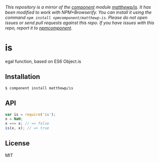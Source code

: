 *This repository is a mirror of the [component](http://component.io) module [matthewp/is](http://github.com/matthewp/is). It has been modified to work with NPM+Browserify. You can install it using the command `npm install npmcomponent/matthewp-is`. Please do not open issues or send pull requests against this repo. If you have issues with this repo, report it to [npmcomponent](https://github.com/airportyh/npmcomponent).*

# is

  egal function, based on ES6 Object.is

## Installation

    $ component install matthewp/is

## API

```javascript
var is = require('is');
x = NaN;
x === x; // => false
is(x, x); // => true
```

## License

  MIT
